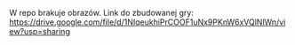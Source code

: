W repo brakuje obrazów.
Link do zbudowanej gry: https://drive.google.com/file/d/1NIqeukhiPrCOOF1uNx9PKnW6xVQlNlWn/view?usp=sharing
